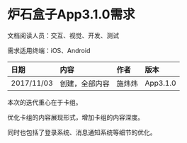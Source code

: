 # 炉石盒子App3.1.0需求

文档阅读人员：交互、视觉、开发、测试

需求适用终端：iOS、Android

| 日期 | 内容 | 作者 | 版本 |
| :--- | :--- | :--- | :--- |
| 2017/11/03 | 创建，全部内容 | 施炜炜 | App3.1.0 |

本次的迭代重心在于卡组。

优化卡组的内容展现形式，增加卡组的内容深度。

同时也包括了登录系统、消息通知系统等细节的优化。

